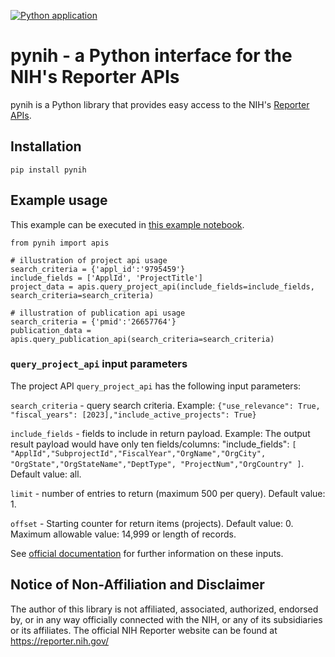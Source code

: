 [![Python application](https://github.com/jermwatt/pynih/actions/workflows/python-app.yml/badge.svg)](https://github.com/jermwatt/pynih/actions/workflows/python-app.yml)

# pynih - a Python interface for the NIH's Reporter APIs

pynih is a Python library that provides easy access to the NIH's [Reporter APIs](https://api.reporter.nih.gov/).

## Installation

`pip install pynih`

## Example usage

This example can be executed in [this example notebook](https://colab.research.google.com/github/jermwatt/pynih/blob/main/pynih_example_usage.ipynb#scrollTo=mTC2IDzs7_l1).

```
from pynih import apis

# illustration of project api usage
search_criteria = {'appl_id':'9795459'}
include_fields = ['ApplId', 'ProjectTitle']
project_data = apis.query_project_api(include_fields=include_fields, search_criteria=search_criteria)

# illustration of publication api usage
search_criteria = {'pmid':'26657764'}
publication_data = apis.query_publication_api(search_criteria=search_criteria)
```

### `query_project_api` input parameters

The project API `query_project_api` has the following input parameters:

`search_criteria` - query search criteria.  Example: `{"use_relevance": True, "fiscal_years": [2023],"include_active_projects": True}`

`include_fields` - fields to include in return payload.   Example: The output result payload would have only ten fields/columns: "include_fields": `[ "ApplId","SubprojectId","FiscalYear","OrgName","OrgCity", "OrgState","OrgStateName","DeptType", "ProjectNum","OrgCountry" ]`.  Default value: all.

`limit` - number of entries to return (maximum 500 per query).  Default value: 1.

`offset` - Starting counter for return items (projects). Default value: 0.  Maximum allowable value: 14,999 or length of records.

See [official documentation](https://api.reporter.nih.gov/#/Search/post_v2_projects_search) for further information on these inputs.


## Notice of Non-Affiliation and Disclaimer 
The author of this library is not affiliated, associated, authorized, endorsed by, or in any way officially connected with the NIH, or any of its subsidiaries or its affiliates. The official NIH Reporter website can be found at https://reporter.nih.gov/
